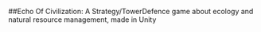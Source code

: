 ##Echo Of Civilization: A Strategy/TowerDefence game about ecology and natural resource management, made in Unity

